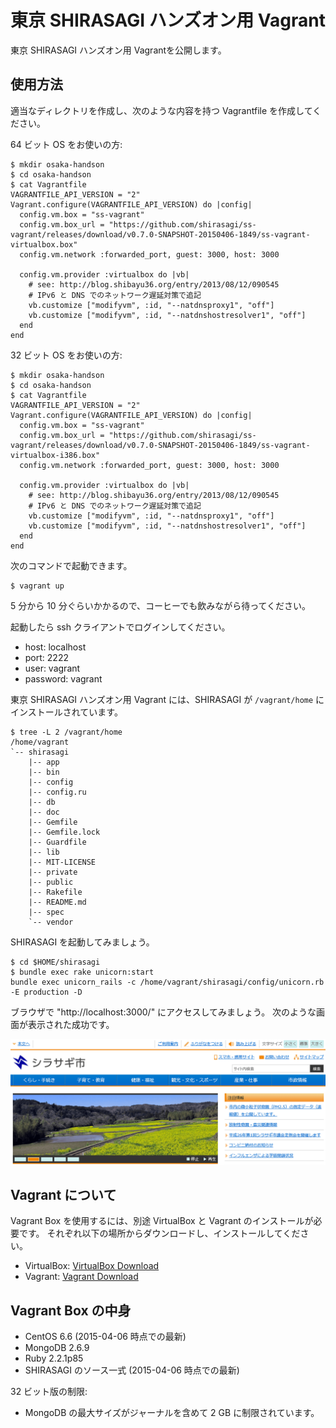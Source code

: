 東京 SHIRASAGI ハンズオン用 Vagrant
===

東京 SHIRASAGI ハンズオン用 Vagrantを公開します。

## 使用方法

適当なディレクトリを作成し、次のような内容を持つ  Vagrantfile  を作成してください。

64 ビット OS をお使いの方:

    $ mkdir osaka-handson
    $ cd osaka-handson
    $ cat Vagrantfile
    VAGRANTFILE_API_VERSION = "2"
    Vagrant.configure(VAGRANTFILE_API_VERSION) do |config|
      config.vm.box = "ss-vagrant"
      config.vm.box_url = "https://github.com/shirasagi/ss-vagrant/releases/download/v0.7.0-SNAPSHOT-20150406-1849/ss-vagrant-virtualbox.box"
      config.vm.network :forwarded_port, guest: 3000, host: 3000

      config.vm.provider :virtualbox do |vb|
        # see: http://blog.shibayu36.org/entry/2013/08/12/090545
        # IPv6 と DNS でのネットワーク遅延対策で追記
        vb.customize ["modifyvm", :id, "--natdnsproxy1", "off"]
        vb.customize ["modifyvm", :id, "--natdnshostresolver1", "off"]
      end
    end

32 ビット OS をお使いの方:

    $ mkdir osaka-handson
    $ cd osaka-handson
    $ cat Vagrantfile
    VAGRANTFILE_API_VERSION = "2"
    Vagrant.configure(VAGRANTFILE_API_VERSION) do |config|
      config.vm.box = "ss-vagrant"
      config.vm.box_url = "https://github.com/shirasagi/ss-vagrant/releases/download/v0.7.0-SNAPSHOT-20150406-1849/ss-vagrant-virtualbox-i386.box"
      config.vm.network :forwarded_port, guest: 3000, host: 3000

      config.vm.provider :virtualbox do |vb|
        # see: http://blog.shibayu36.org/entry/2013/08/12/090545
        # IPv6 と DNS でのネットワーク遅延対策で追記
        vb.customize ["modifyvm", :id, "--natdnsproxy1", "off"]
        vb.customize ["modifyvm", :id, "--natdnshostresolver1", "off"]
      end
    end

次のコマンドで起動できます。

```
$ vagrant up
```

5 分から 10 分ぐらいかかるので、コーヒーでも飲みながら待ってください。

起動したら ssh クライアントでログインしてください。
* host: localhost
* port: 2222
* user: vagrant
* password: vagrant

東京 SHIRASAGI ハンズオン用 Vagrant には、SHIRASAGI が `/vagrant/home` にインストールされています。

```
$ tree -L 2 /vagrant/home
/home/vagrant
`-- shirasagi
    |-- app
    |-- bin
    |-- config
    |-- config.ru
    |-- db
    |-- doc
    |-- Gemfile
    |-- Gemfile.lock
    |-- Guardfile
    |-- lib
    |-- MIT-LICENSE
    |-- private
    |-- public
    |-- Rakefile
    |-- README.md
    |-- spec
    `-- vendor
```

SHIRASAGI を起動してみましょう。

```
$ cd $HOME/shirasagi
$ bundle exec rake unicorn:start
bundle exec unicorn_rails -c /home/vagrant/shirasagi/config/unicorn.rb -E production -D
```

ブラウザで "http://localhost:3000/" にアクセスしてみましょう。 次のような画面が表示された成功です。

![SHIRASAGI TOP](images/top-min.png)


## Vagrant について

Vagrant Box を使用するには、別途 VirtualBox と Vagrant のインストールが必要です。
それぞれ以下の場所からダウンロードし、インストールしてください。

* VirtualBox: [VirtualBox Download](https://www.virtualbox.org/wiki/Downloads)
* Vagrant: [Vagrant Download](http://www.vagrantup.com/downloads.html)


## Vagrant Box の中身

* CentOS 6.6 (2015-04-06 時点での最新)
* MongoDB 2.6.9
* Ruby 2.2.1p85
* SHIRASAGI のソース一式 (2015-04-06 時点での最新)

32 ビット版の制限:

* MongoDB の最大サイズがジャーナルを含めて 2 GB に制限されています。
